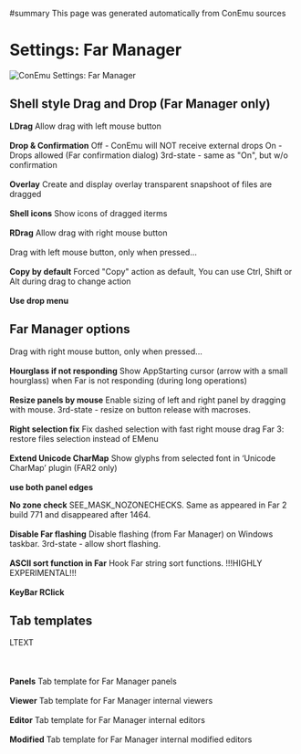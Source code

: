 ﻿#summary This page was generated automatically from ConEmu sources
<a href='Hidden comment:  IDD_SPG_FEATURE_FAR '></a>
# Settings: Far Manager #
<img src='http://conemu-maximus5.googlecode.com/svn/files/Settings-Far.png' title='ConEmu Settings: Far Manager'>



<h2>Shell style Drag and Drop (Far Manager only)</h2>

<b>LDrag</b> Allow drag with left mouse button<br>
<br>
<b>Drop & Confirmation</b> Off - ConEmu will NOT receive external drops On - Drops allowed (Far confirmation dialog) 3rd-state - same as "On", but w/o confirmation<br>
<br>
<b>Overlay</b> Create and display overlay transparent snapshoot of files are dragged<br>
<br>
<b>Shell icons</b> Show icons of dragged iterms<br>
<br>
<b>RDrag</b> Allow drag with right mouse button<br>
<br>
Drag with left mouse button, only when pressed...<br>
<br>
<b>Copy by default</b> Forced "Copy" action as default, You can use Ctrl, Shift or Alt during drag to change action<br>
<br>
<b>Use drop menu</b>



<h2>Far Manager options</h2>



Drag with right mouse button, only when pressed...<br>
<br>
<b>Hourglass if not responding</b> Show AppStarting cursor (arrow with a small hourglass) when Far is not responding (during long operations)<br>
<br>
<b>Resize panels by mouse</b> Enable sizing of left and right panel by dragging with mouse. 3rd-state - resize on button release with macroses.<br>
<br>
<b>Right selection fix</b> Fix dashed selection with fast right mouse drag Far 3: restore files selection instead of EMenu<br>
<br>
<b>Extend Unicode CharMap</b> Show glyphs from selected font in ‘Unicode CharMap’ plugin (FAR2 only)<br>
<br>
<b>use both panel edges</b>

<b>No zone check</b> SEE_MASK_NOZONECHECKS. Same as appeared in Far 2 build 771 and disappeared after 1464.<br>
<br>
<b>Disable Far flashing</b> Disable flashing (from Far Manager) on Windows taskbar. 3rd-state - allow short flashing.<br>
<br>
<b>ASCII sort function in Far</b> Hook Far string sort functions. !!!HIGHLY EXPERIMENTAL!!!<br>
<br>
<b>KeyBar RClick</b>



<h2>Tab templates</h2>



LTEXT<br>
<br>
<br>
<br>
<b>Panels</b> Tab template for Far Manager panels<br>
<br>
<b>Viewer</b> Tab template for Far Manager internal viewers<br>
<br>
<b>Editor</b> Tab template for Far Manager internal editors<br>
<br>
<b>Modified</b> Tab template for Far Manager internal modified editors<br>
<br>
<br>
<br>
